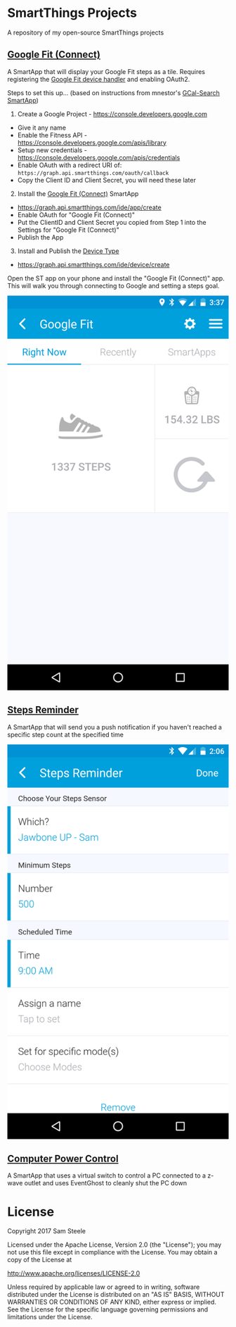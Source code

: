 # SmartThings Projects

A repository of my open-source SmartThings projects

## [Google Fit (Connect)](/smartapps/c99koder/google-fit-connect.src/google-fit-connect.groovy)

A SmartApp that will display your Google Fit steps as a tile.  Requires registering the [Google Fit device handler](/devicetypes/c99koder/google-fit.src) and enabling OAuth2.

Steps to set this up... (based on instructions from mnestor's [GCal-Search SmartApp](https://github.com/mnestor/GCal-Search/))

1. Create a Google Project - https://console.developers.google.com
 - Give it any name
 - Enable the Fitness API - https://console.developers.google.com/apis/library
 - Setup new credentials - https://console.developers.google.com/apis/credentials
 - Enable OAuth with a redirect URI of: ```https://graph.api.smartthings.com/oauth/callback```
 - Copy the Client ID and Client Secret, you will need these later
2. Install the [Google Fit (Connect)](/smartapps/c99koder/google-fit-connect.src/google-fit-connect.groovy) SmartApp
 - https://graph.api.smartthings.com/ide/app/create
 - Enable OAuth for "Google Fit (Connect)"
 - Put the ClientID and Client Secret you copied from Step 1 into the Settings for "Google Fit (Connect)"
 - Publish the App
3. Install and Publish the [Device Type](/devicetypes/c99koder/google-fit.src)
 - https://graph.api.smartthings.com/ide/device/create

Open the ST app on your phone and install the "Google Fit (Connect)" app.
This will walk you through connecting to Google and setting a steps goal.

![Screenshot](/smartapps/c99koder/google-fit-connect.src/Screenshot_20161107-153736.png)

## [Steps Reminder](/smartapps/c99koder/steps-reminder.src/steps-reminder.groovy)

A SmartApp that will send you a push notification if you haven't reached a specific step count at the specified time

![Screenshot](/smartapps/c99koder/steps-reminder.src/Screenshot_20161106-140629.png)

## [Computer Power Control](/smartapps/c99koder/computer-power-control.src/computer-power-control.groovy)

A SmartApp that uses a virtual switch to control a PC connected to a z-wave outlet and uses EventGhost to cleanly shut the PC down

# License

Copyright 2017 Sam Steele

Licensed under the Apache License, Version 2.0 (the "License");
you may not use this file except in compliance with the License.
You may obtain a copy of the License at

  http://www.apache.org/licenses/LICENSE-2.0

Unless required by applicable law or agreed to in writing, software
distributed under the License is distributed on an "AS IS" BASIS,
WITHOUT WARRANTIES OR CONDITIONS OF ANY KIND, either express or implied.
See the License for the specific language governing permissions and
limitations under the License.
